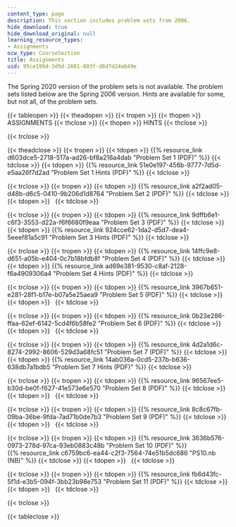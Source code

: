 ```yaml
---
content_type: page
description: This section includes problem sets from 2006.
hide_download: true
hide_download_original: null
learning_resource_types:
- Assignments
ocw_type: CourseSection
title: Assignments
uid: 95ce199d-3d9d-2601-803f-d8d7d24ab49e
---
```


The Spring 2020 version of the problem sets is not available. The problem sets listed below are the Spring 2006 version. Hints are available for some, but not all, of the problem sets.

{{< tableopen >}}
{{< theadopen >}}
{{< tropen >}}
{{< thopen >}}
ASSIGNMENTS
{{< thclose >}}
{{< thopen >}}
HINTS
{{< thclose >}}

{{< trclose >}}

{{< theadclose >}}
{{< tropen >}}
{{< tdopen >}}
{{% resource_link d603dce5-2718-517a-ad26-bf8a216a4dab "Problem Set 1 (PDF)" %}}
{{< tdclose >}}
{{< tdopen >}}
{{% resource_link 51e0e197-456b-9777-7d5d-e5aa26f7d2ad "Problem Set 1 Hints (PDF)" %}}
{{< tdclose >}}

{{< trclose >}}
{{< tropen >}}
{{< tdopen >}}
{{% resource_link a2f2ad05-d48b-d6c5-0410-9b206d1d8764 "Problem Set 2 (PDF)" %}}
{{< tdclose >}}
{{< tdopen >}}
 
{{< tdclose >}}

{{< trclose >}}
{{< tropen >}}
{{< tdopen >}}
{{% resource_link 9dffb6e1-c6f3-3553-d22a-f6f6680f9eaa "Problem Set 3 (PDF)" %}}
{{< tdclose >}}
{{< tdopen >}}
{{% resource_link 924cce62-1da2-d5d7-dea4-5eeef81a5c91 "Problem Set 3 Hints (PDF)" %}}
{{< tdclose >}}

{{< trclose >}}
{{< tropen >}}
{{< tdopen >}}
{{% resource_link 14ffc9e8-d651-a05b-e404-0c7b18bfdb8f "Problem Set 4 (PDF)" %}}
{{< tdclose >}}
{{< tdopen >}}
{{% resource_link ad69e381-9530-c8af-2128-f6a4909306a4 "Problem Set 4 Hints (PDF)" %}}
{{< tdclose >}}

{{< trclose >}}
{{< tropen >}}
{{< tdopen >}}
{{% resource_link 3967b651-e281-28f1-b17e-b07a5e25aea9 "Problem Set 5 (PDF)" %}}
{{< tdclose >}}
{{< tdopen >}}
 
{{< tdclose >}}

{{< trclose >}}
{{< tropen >}}
{{< tdopen >}}
{{% resource_link 0b23e286-ffaa-62ef-6142-5cd4f6b58fe2 "Problem Set 6 (PDF)" %}}
{{< tdclose >}}
{{< tdopen >}}
 
{{< tdclose >}}

{{< trclose >}}
{{< tropen >}}
{{< tdopen >}}
{{% resource_link 4d2a1d6c-8274-2992-8606-529d3a68fc51 "Problem Set 7 (PDF)" %}}
{{< tdclose >}}
{{< tdopen >}}
{{% resource_link 14ab036a-0cd5-237b-b636-638db7a1bdb5 "Problem Set 7 Hints (PDF)" %}}
{{< tdclose >}}

{{< trclose >}}
{{< tropen >}}
{{< tdopen >}}
{{% resource_link 96567ee5-b30d-be0f-f627-41e573e6e570 "Problem Set 8 (PDF)" %}}
{{< tdclose >}}
{{< tdopen >}}
 
{{< tdclose >}}

{{< trclose >}}
{{< tropen >}}
{{< tdopen >}}
{{% resource_link 8c8c67fb-09ba-36be-9fda-7ad71b0de7b3 "Problem Set 9 (PDF)" %}}
{{< tdclose >}}
{{< tdopen >}}
 
{{< tdclose >}}

{{< trclose >}}
{{< tropen >}}
{{< tdopen >}}
{{% resource_link 3636b576-0973-278d-97ca-93eb0883c48b "Problem Set 10 (PDF)" %}}  
{{% resource_link c6759bc6-ea44-c2f3-7564-74e51b5dc686 "PS10.nb (NB)" %}}
{{< tdclose >}}
{{< tdopen >}}
 
{{< tdclose >}}

{{< trclose >}}
{{< tropen >}}
{{< tdopen >}}
{{% resource_link fb6d43fc-5f1d-e3b5-094f-3bb23b98e753 "Problem Set 11 (PDF)" %}}
{{< tdclose >}}
{{< tdopen >}}
 
{{< tdclose >}}

{{< trclose >}}

{{< tableclose >}}